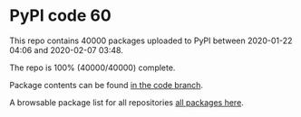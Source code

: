 # PyPI code 60

This repo contains 40000 packages uploaded to PyPI between 
2020-01-22 04:06 and 2020-02-07 03:48.

The repo is 100% (40000/40000) complete.

Package contents can be found [in the code branch](https://github.com/pypi-data/pypi-mirror-60/tree/code/packages).

A browsable package list for all repositories [all packages here](https://pypi-data.github.io/website/repositories/pypi-mirror-60).


